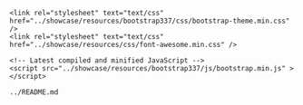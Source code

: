 <html>
<head>
    <link rel="stylesheet" type="text/css" href="../showcase/resources/bootstrap337/css/bootstrap.min.css"/>

    <link rel="stylesheet" text="text/css" href="../showcase/resources/bootstrap337/css/bootstrap-theme.min.css" />
    <link rel="stylesheet" text="text/css" href="../showcase/resources/css/font-awesome.min.css" />


  <script src="../showcase/resources/js/jquery.min.js"></script>
    <!-- Latest compiled and minified JavaScript -->
    <script src="../showcase/resources/bootstrap337/js/bootstrap.min.js" ></script>
</head>
<body>

```include
../README.md
```


</body>
</html>